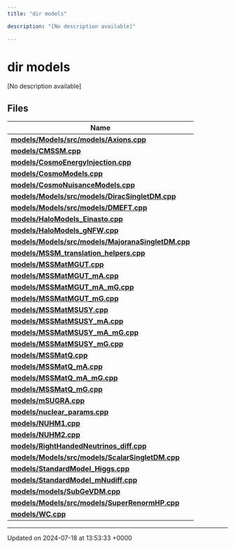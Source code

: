 ```yaml
---
title: "dir models"

description: "[No description available]"

---
```


# dir models

[No description available]

## Files

| Name           |
| -------------- |
| **[models/Models/src/models/Axions.cpp](/documentation/code/files/models_2src_2models_2axions_8cpp/#file-models-models-src-models-axions-cpp)**  |
| **[models/CMSSM.cpp](/documentation/code/files/cmssm_8cpp/#file-models-cmssm-cpp)**  |
| **[models/CosmoEnergyInjection.cpp](/documentation/code/files/cosmoenergyinjection_8cpp/#file-models-cosmoenergyinjection-cpp)**  |
| **[models/CosmoModels.cpp](/documentation/code/files/cosmomodels_8cpp/#file-models-cosmomodels-cpp)**  |
| **[models/CosmoNuisanceModels.cpp](/documentation/code/files/cosmonuisancemodels_8cpp/#file-models-cosmonuisancemodels-cpp)**  |
| **[models/Models/src/models/DiracSingletDM.cpp](/documentation/code/files/models_2src_2models_2diracsingletdm_8cpp/#file-models-models-src-models-diracsingletdm-cpp)**  |
| **[models/Models/src/models/DMEFT.cpp](/documentation/code/files/models_2src_2models_2dmeft_8cpp/#file-models-models-src-models-dmeft-cpp)**  |
| **[models/HaloModels_Einasto.cpp](/documentation/code/files/halomodels__einasto_8cpp/#file-models-halomodels-einasto-cpp)**  |
| **[models/HaloModels_gNFW.cpp](/documentation/code/files/halomodels__gnfw_8cpp/#file-models-halomodels-gnfw-cpp)**  |
| **[models/Models/src/models/MajoranaSingletDM.cpp](/documentation/code/files/models_2src_2models_2majoranasingletdm_8cpp/#file-models-models-src-models-majoranasingletdm-cpp)**  |
| **[models/MSSM_translation_helpers.cpp](/documentation/code/files/mssm__translation__helpers_8cpp/#file-models-mssm-translation-helpers-cpp)**  |
| **[models/MSSMatMGUT.cpp](/documentation/code/files/mssmatmgut_8cpp/#file-models-mssmatmgut-cpp)**  |
| **[models/MSSMatMGUT_mA.cpp](/documentation/code/files/mssmatmgut__ma_8cpp/#file-models-mssmatmgut-ma-cpp)**  |
| **[models/MSSMatMGUT_mA_mG.cpp](/documentation/code/files/mssmatmgut__ma__mg_8cpp/#file-models-mssmatmgut-ma-mg-cpp)**  |
| **[models/MSSMatMGUT_mG.cpp](/documentation/code/files/mssmatmgut__mg_8cpp/#file-models-mssmatmgut-mg-cpp)**  |
| **[models/MSSMatMSUSY.cpp](/documentation/code/files/mssmatmsusy_8cpp/#file-models-mssmatmsusy-cpp)**  |
| **[models/MSSMatMSUSY_mA.cpp](/documentation/code/files/mssmatmsusy__ma_8cpp/#file-models-mssmatmsusy-ma-cpp)**  |
| **[models/MSSMatMSUSY_mA_mG.cpp](/documentation/code/files/mssmatmsusy__ma__mg_8cpp/#file-models-mssmatmsusy-ma-mg-cpp)**  |
| **[models/MSSMatMSUSY_mG.cpp](/documentation/code/files/mssmatmsusy__mg_8cpp/#file-models-mssmatmsusy-mg-cpp)**  |
| **[models/MSSMatQ.cpp](/documentation/code/files/mssmatq_8cpp/#file-models-mssmatq-cpp)**  |
| **[models/MSSMatQ_mA.cpp](/documentation/code/files/mssmatq__ma_8cpp/#file-models-mssmatq-ma-cpp)**  |
| **[models/MSSMatQ_mA_mG.cpp](/documentation/code/files/mssmatq__ma__mg_8cpp/#file-models-mssmatq-ma-mg-cpp)**  |
| **[models/MSSMatQ_mG.cpp](/documentation/code/files/mssmatq__mg_8cpp/#file-models-mssmatq-mg-cpp)**  |
| **[models/mSUGRA.cpp](/documentation/code/files/msugra_8cpp/#file-models-msugra-cpp)**  |
| **[models/nuclear_params.cpp](/documentation/code/files/nuclear__params_8cpp/#file-models-nuclear-params-cpp)**  |
| **[models/NUHM1.cpp](/documentation/code/files/nuhm1_8cpp/#file-models-nuhm1-cpp)**  |
| **[models/NUHM2.cpp](/documentation/code/files/nuhm2_8cpp/#file-models-nuhm2-cpp)**  |
| **[models/RightHandedNeutrinos_diff.cpp](/documentation/code/files/righthandedneutrinos__diff_8cpp/#file-models-righthandedneutrinos-diff-cpp)**  |
| **[models/Models/src/models/ScalarSingletDM.cpp](/documentation/code/files/models_2src_2models_2scalarsingletdm_8cpp/#file-models-models-src-models-scalarsingletdm-cpp)**  |
| **[models/StandardModel_Higgs.cpp](/documentation/code/files/standardmodel__higgs_8cpp/#file-models-standardmodel-higgs-cpp)**  |
| **[models/StandardModel_mNudiff.cpp](/documentation/code/files/standardmodel__mnudiff_8cpp/#file-models-standardmodel-mnudiff-cpp)**  |
| **[models/models/SubGeVDM.cpp](/documentation/code/files/models_2subgevdm_8cpp/#file-models-models-subgevdm-cpp)**  |
| **[models/Models/src/models/SuperRenormHP.cpp](/documentation/code/files/models_2src_2models_2superrenormhp_8cpp/#file-models-models-src-models-superrenormhp-cpp)**  |
| **[models/WC.cpp](/documentation/code/files/wc_8cpp/#file-models-wc-cpp)**  |






-------------------------------

Updated on 2024-07-18 at 13:53:33 +0000
